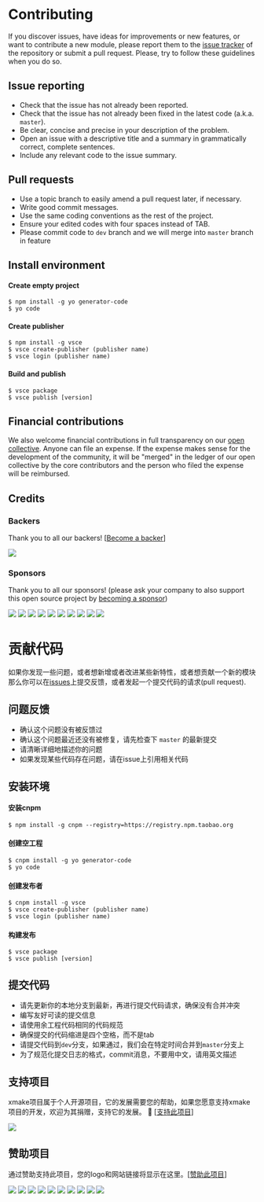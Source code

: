 # Contributing

If you discover issues, have ideas for improvements or new features, or
want to contribute a new module, please report them to the
[issue tracker][1] of the repository or submit a pull request. Please,
try to follow these guidelines when you do so.

## Issue reporting

* Check that the issue has not already been reported.
* Check that the issue has not already been fixed in the latest code
  (a.k.a. `master`).
* Be clear, concise and precise in your description of the problem.
* Open an issue with a descriptive title and a summary in grammatically correct,
  complete sentences.
* Include any relevant code to the issue summary.

## Pull requests

* Use a topic branch to easily amend a pull request later, if necessary.
* Write good commit messages.
* Use the same coding conventions as the rest of the project.
* Ensure your edited codes with four spaces instead of TAB.
* Please commit code to `dev` branch and we will merge into `master` branch in feature

## Install environment

#### Create empty project

```console
$ npm install -g yo generator-code
$ yo code
```

#### Create publisher

```console
$ npm install -g vsce
$ vsce create-publisher (publisher name)
$ vsce login (publisher name)
```

#### Build and publish

```console
$ vsce package
$ vsce publish [version]
```

## Financial contributions

We also welcome financial contributions in full transparency on our [open collective](https://opencollective.com/xmake).
Anyone can file an expense. If the expense makes sense for the development of the community, it will be "merged" in the ledger of our open collective by the core contributors and the person who filed the expense will be reimbursed.

## Credits

### Backers

Thank you to all our backers! [[Become a backer](https://opencollective.com/xmake#backer)]

<a href="https://opencollective.com/xmake#backers" target="_blank"><img src="https://opencollective.com/xmake/backers.svg?width=890"></a>

### Sponsors

Thank you to all our sponsors! (please ask your company to also support this open source project by [becoming a sponsor](https://opencollective.com/xmake#sponsor))

<a href="https://opencollective.com/xmake/sponsor/0/website" target="_blank"><img src="https://opencollective.com/xmake/sponsor/0/avatar.svg"></a>
<a href="https://opencollective.com/xmake/sponsor/1/website" target="_blank"><img src="https://opencollective.com/xmake/sponsor/1/avatar.svg"></a>
<a href="https://opencollective.com/xmake/sponsor/2/website" target="_blank"><img src="https://opencollective.com/xmake/sponsor/2/avatar.svg"></a>
<a href="https://opencollective.com/xmake/sponsor/3/website" target="_blank"><img src="https://opencollective.com/xmake/sponsor/3/avatar.svg"></a>
<a href="https://opencollective.com/xmake/sponsor/4/website" target="_blank"><img src="https://opencollective.com/xmake/sponsor/4/avatar.svg"></a>
<a href="https://opencollective.com/xmake/sponsor/5/website" target="_blank"><img src="https://opencollective.com/xmake/sponsor/5/avatar.svg"></a>
<a href="https://opencollective.com/xmake/sponsor/6/website" target="_blank"><img src="https://opencollective.com/xmake/sponsor/6/avatar.svg"></a>
<a href="https://opencollective.com/xmake/sponsor/7/website" target="_blank"><img src="https://opencollective.com/xmake/sponsor/7/avatar.svg"></a>
<a href="https://opencollective.com/xmake/sponsor/8/website" target="_blank"><img src="https://opencollective.com/xmake/sponsor/8/avatar.svg"></a>
<a href="https://opencollective.com/xmake/sponsor/9/website" target="_blank"><img src="https://opencollective.com/xmake/sponsor/9/avatar.svg"></a>

# 贡献代码

如果你发现一些问题，或者想新增或者改进某些新特性，或者想贡献一个新的模块
那么你可以在[issues][1]上提交反馈，或者发起一个提交代码的请求(pull request).

## 问题反馈

* 确认这个问题没有被反馈过
* 确认这个问题最近还没有被修复，请先检查下 `master` 的最新提交
* 请清晰详细地描述你的问题
* 如果发现某些代码存在问题，请在issue上引用相关代码

## 安装环境

#### 安装cnpm

```console
$ npm install -g cnpm --registry=https://registry.npm.taobao.org
```

#### 创建空工程

```console
$ cnpm install -g yo generator-code
$ yo code
```

#### 创建发布者

```console
$ cnpm install -g vsce
$ vsce create-publisher (publisher name)
$ vsce login (publisher name)
```

#### 构建发布

```console
$ vsce package
$ vsce publish [version]
```

## 提交代码

* 请先更新你的本地分支到最新，再进行提交代码请求，确保没有合并冲突
* 编写友好可读的提交信息
* 请使用余工程代码相同的代码规范
* 确保提交的代码缩进是四个空格，而不是tab
* 请提交代码到`dev`分支，如果通过，我们会在特定时间合并到`master`分支上
* 为了规范化提交日志的格式，commit消息，不要用中文，请用英文描述

[1]: https://github.com/xmake-io/xmake-vscode/issues

## 支持项目

xmake项目属于个人开源项目，它的发展需要您的帮助，如果您愿意支持xmake项目的开发，欢迎为其捐赠，支持它的发展。 🙏 [[支持此项目](https://opencollective.com/xmake#backer)]

<a href="https://opencollective.com/xmake#backers" target="_blank"><img src="https://opencollective.com/xmake/backers.svg?width=890"></a>

## 赞助项目

通过赞助支持此项目，您的logo和网站链接将显示在这里。[[赞助此项目](https://opencollective.com/xmake#sponsor)]

<a href="https://opencollective.com/xmake/sponsor/0/website" target="_blank"><img src="https://opencollective.com/xmake/sponsor/0/avatar.svg"></a>
<a href="https://opencollective.com/xmake/sponsor/1/website" target="_blank"><img src="https://opencollective.com/xmake/sponsor/1/avatar.svg"></a>
<a href="https://opencollective.com/xmake/sponsor/2/website" target="_blank"><img src="https://opencollective.com/xmake/sponsor/2/avatar.svg"></a>
<a href="https://opencollective.com/xmake/sponsor/3/website" target="_blank"><img src="https://opencollective.com/xmake/sponsor/3/avatar.svg"></a>
<a href="https://opencollective.com/xmake/sponsor/4/website" target="_blank"><img src="https://opencollective.com/xmake/sponsor/4/avatar.svg"></a>
<a href="https://opencollective.com/xmake/sponsor/5/website" target="_blank"><img src="https://opencollective.com/xmake/sponsor/5/avatar.svg"></a>
<a href="https://opencollective.com/xmake/sponsor/6/website" target="_blank"><img src="https://opencollective.com/xmake/sponsor/6/avatar.svg"></a>
<a href="https://opencollective.com/xmake/sponsor/7/website" target="_blank"><img src="https://opencollective.com/xmake/sponsor/7/avatar.svg"></a>
<a href="https://opencollective.com/xmake/sponsor/8/website" target="_blank"><img src="https://opencollective.com/xmake/sponsor/8/avatar.svg"></a>
<a href="https://opencollective.com/xmake/sponsor/9/website" target="_blank"><img src="https://opencollective.com/xmake/sponsor/9/avatar.svg"></a>



